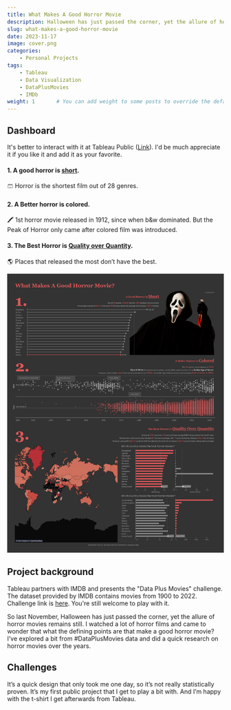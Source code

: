 ```yaml
---
title: What Makes A Good Horror Movie
description: Halloween has just passed the corner, yet the allure of horror movies remains still. What are the defining points that make a good horror movie?
slug: what-makes-a-good-horror-movie
date: 2023-11-17
image: cover.png
categories:
    - Personal Projects
tags:
    - Tableau
    - Data Visualization
    - DataPlusMovies 
    - IMDb
weight: 1       # You can add weight to some posts to override the default sorting (date descending)
---
```


## Dashboard

It's better to interact with it at Tableau Public ([Link](https://public.tableau.com/app/profile/yukiao/viz/WhatMakesAGoodHorrorMovies/Whatmakesagoodhorrormovie)). I'd be much appreciate it if you like it and add it as your favorite.

#### 1. A good horror is <u>short</u>.

🩳 Horror is the shortest film out of 28 genres.  

#### 2. A Better horror is colored. 

🖍️ 1st horror movie released in 1912, since when b&w dominated. But the Peak of Horror only came after colored film was introduced.  

#### 3. The Best Horror is <u>Quality over Quantity</u>.

🌎 Places that released the most don’t have the best.

![What Makes A Good Horror Movie](./dashboard.png)

## Project background

Tableau partners with IMDB and presents the "Data Plus Movies" challenge. The dataset provided by IMDB contains movies from 1900 to 2022. Challenge link is [here](https://www.tableau.com/community/movies). You're still welcome to play with it.

So last November, Halloween has just passed the corner, yet the allure of horror movies remains still.  I watched a lot of horror films and came to wonder that what the defining points are that make a good horror movie? I’ve explored a bit from #DataPlusMovies data and did a quick research on horror movies over the years. 

## Challenges

It’s a quick design that only took me one day, so it’s not really statistically proven. It’s my first public project that I get to play a bit with. And I’m happy with the t-shirt I get afterwards from Tableau. 
